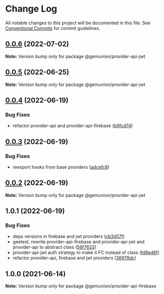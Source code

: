 # Change Log

All notable changes to this project will be documented in this file.
See [Conventional Commits](https://conventionalcommits.org) for commit guidelines.

## [0.0.6](https://github.com/gemunion/common-packages/compare/@gemunion/provider-api-jwt@0.0.5...@gemunion/provider-api-jwt@0.0.6) (2022-07-02)

**Note:** Version bump only for package @gemunion/provider-api-jwt





## [0.0.5](https://github.com/gemunion/common-packages/compare/@gemunion/provider-api-jwt@0.0.4...@gemunion/provider-api-jwt@0.0.5) (2022-06-25)

**Note:** Version bump only for package @gemunion/provider-api-jwt





## [0.0.4](https://github.com/gemunion/common-packages/compare/@gemunion/provider-api-jwt@0.0.3...@gemunion/provider-api-jwt@0.0.4) (2022-06-19)


### Bug Fixes

* refactor provider-api and provider-api-firebase ([b9fcd74](https://github.com/gemunion/common-packages/commit/b9fcd749967b7fc6a724521052c7494f835aaa17))





## [0.0.3](https://github.com/gemunion/common-packages/compare/@gemunion/provider-api-jwt@0.0.2...@gemunion/provider-api-jwt@0.0.3) (2022-06-19)


### Bug Fixes

* reexport hooks from base providers ([adcefc8](https://github.com/gemunion/common-packages/commit/adcefc8b3e189b5478d57f905c665e17102d6fbd))





## [0.0.2](https://github.com/gemunion/common-packages/compare/@gemunion/provider-api-jwt@1.0.1...@gemunion/provider-api-jwt@0.0.2) (2022-06-19)

**Note:** Version bump only for package @gemunion/provider-api-jwt





## 1.0.1 (2022-06-19)


### Bug Fixes

* deps versions in firebase and jwt providers ([cb3d57f](https://github.com/gemunion/common-packages/commit/cb3d57fdf0c266c58298d34f722e9a27f0aa810e))
* geetest, rewrite provider-api-firebase and provider-api-jwt and provider-api to abstract class ([56f7633](https://github.com/gemunion/common-packages/commit/56f76336586c7391c5f87a5bd81b7d6e41e0654d))
* provider-api-jwt auth strategy to make it FC instead of class ([fd8ed6f](https://github.com/gemunion/common-packages/commit/fd8ed6fa2026ce7dc5b3b04d014b81eca3269574))
* refactor provider-api, firebase and jwt providers ([36979dc](https://github.com/gemunion/common-packages/commit/36979dc91947535576a3a98dc94ca4e75e3a5a5a))





## 1.0.0 (2021-06-14)

**Note:** Version bump only for package @gemunion/provider-api-firebase

